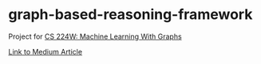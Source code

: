 # graph-based-reasoning-framework
Project for [CS 224W: Machine Learning With Graphs](https://cs224w.stanford.edu/)

[Link to Medium Article](https://christophersun.medium.com/graph-based-reasoning-framework-385e850ef7f4)
